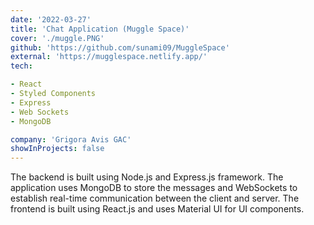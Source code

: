 ```yaml
---
date: '2022-03-27'
title: 'Chat Application (Muggle Space)'
cover: './muggle.PNG'
github: 'https://github.com/sunami09/MuggleSpace'
external: 'https://mugglespace.netlify.app/'
tech:

- React
- Styled Components
- Express
- Web Sockets
- MongoDB

company: 'Grigora Avis GAC'
showInProjects: false
---
```


The backend is built using Node.js and Express.js framework. The application uses MongoDB to store the messages and WebSockets to establish real-time communication between the client and server. The frontend is built using React.js and uses Material UI for UI components.


